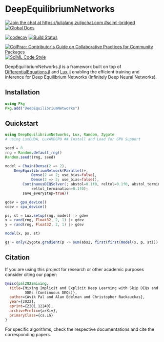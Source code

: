 # DeepEquilibriumNetworks

[![Join the chat at https://julialang.zulipchat.com #sciml-bridged](https://img.shields.io/static/v1?label=Zulip&message=chat&color=9558b2&labelColor=389826)](https://julialang.zulipchat.com/#narrow/stream/279055-sciml-bridged)
[![Global Docs](https://img.shields.io/badge/docs-SciML-blue.svg)](https://docs.sciml.ai/DeepEquilibriumNetworks/stable/)

[![codecov](https://codecov.io/gh/SciML/DeepEquilibriumNetworks.jl/branch/main/graph/badge.svg)](https://codecov.io/gh/SciML/DeepEquilibriumNetworks.jl)
[![Build Status](https://github.com/SciML/DeepEquilibriumNetworks.jl/workflows/CI/badge.svg)](https://github.com/SciML/DeepEquilibriumNetworks.jl/actions?query=workflow%3ACI)

[![ColPrac: Contributor's Guide on Collaborative Practices for Community Packages](https://img.shields.io/badge/ColPrac-Contributor%27s%20Guide-blueviolet)](https://github.com/SciML/ColPrac)
[![SciML Code Style](https://img.shields.io/static/v1?label=code%20style&message=SciML&color=9558b2&labelColor=389826)](https://github.com/SciML/SciMLStyle)

DeepEquilibriumNetworks.jl is a framework built on top of
[DifferentialEquations.jl](https://docs.sciml.ai/DiffEqDocs/stable/) and
[Lux.jl](https://lux.csail.mit.edu/) enabling the efficient training and inference for
Deep Equilibrium Networks (Infinitely Deep Neural Networks).

## Installation

```julia
using Pkg
Pkg.add("DeepEquilibriumNetworks")
```

## Quickstart

```julia
using DeepEquilibriumNetworks, Lux, Random, Zygote
# using LuxCUDA, LuxAMDGPU ## Install and Load for GPU Support

seed = 0
rng = Random.default_rng()
Random.seed!(rng, seed)

model = Chain(Dense(2 => 2),
    DeepEquilibriumNetwork(Parallel(+,
            Dense(2 => 2; use_bias=false),
            Dense(2 => 2; use_bias=false)),
        ContinuousDEQSolver(; abstol=0.1f0, reltol=0.1f0, abstol_termination=0.1f0,
            reltol_termination=0.1f0);
        save_everystep=true))

gdev = gpu_device()
cdev = cpu_device()

ps, st = Lux.setup(rng, model) |> gdev
x = rand(rng, Float32, 2, 1) |> gdev
y = rand(rng, Float32, 2, 1) |> gdev

model(x, ps, st)

gs = only(Zygote.gradient(p -> sum(abs2, first(first(model(x, p, st))) .- y), ps))
```

## Citation

If you are using this project for research or other academic purposes consider citing our
paper:

```bibtex
@misc{pal2022mixing,
  title={Mixing Implicit and Explicit Deep Learning with Skip DEQs and Infinite Time Neural
         ODEs (Continuous DEQs)}, 
  author={Avik Pal and Alan Edelman and Christopher Rackauckas},
  year={2022},
  eprint={2201.12240},
  archivePrefix={arXiv},
  primaryClass={cs.LG}
}
```

For specific algorithms, check the respective documentations and cite the corresponding
papers.
